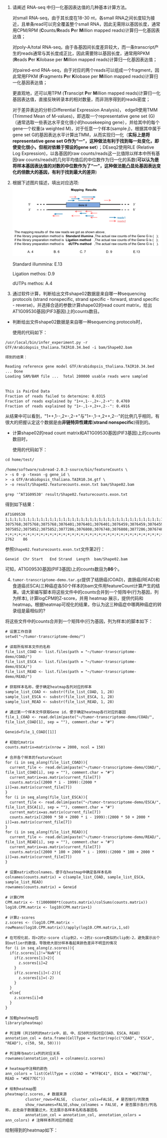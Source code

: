 1) 请阐述 RNA-seq 中归一化基因表达值的几种基本计算方法。

    对small RNA-seq，由于其长度在18-30 nt，各small RNA之间长度较为接近，且单条read可以完全覆盖整个small RNA，因此无需除以基因长度，通常用CPM/RPM (**C**ounts/**R**eads **P**er **M**illion mapped reads)计算归一化基因表达值；

    对poly-A/total RNA-seq，由于各基因间长度差异较大，而一条transcript产生的reads通常与其长度成正比，因此需要除以基因长度，通常用RPKM (**R**eads **P**er **K**ilobase per **M**illion mapped reads)计算归一化基因表达值；

    对paired-end RNA-seq，由于对应的两个reads可以组成一个fragment，因此常用FPKM (**F**ragments **P**er **K**ilobase per **M**illion mapped reads)计算归一化基因表达值；

    更直观地，还可以用TPM (**T**ranscipt **P**er **M**illion mapped reads)计算归一化基因表达值，直接反映转录本的相对数量，而非测序得到的reads密度；

    对于差异表达的分析(Differential Expression Analysis)，  edgeR使用TMM (Trimmed Mean of M-values)，即选取一个representative gene set (G)（通常选取一些表达水平变化很小的housekeeping gene），并给其中的每个gene一个权重(a weighted M)，对于任意一个样本(sample *j*)，根据其中属于gene set G的基因表达水平计算出TMM，从而实现归一化（**实际上是将representative gene set G作为“一”，这种做法有利于找到每一处变化，即使变化很小，但相对依赖于预设的gene set**）；DEseq2使用RLE (Relative Log Expression)，以各基因的raw counts/reads这一比值除以样本中所有基因raw counts/reads的几何平均值后的中位数作为归一化的系数(**可以认为是将样本基因表达值的对数的中位数作为了“一”，这种做法能凸显处基因表达变化的倍数大的基因，有利于找到最大的差异**)

2) 根据下述图片描述，填出对应选项:
![alt text](Q_2-1.png)

    Standard illummina: E.13

    Ligation methos: D.9

    dUTPs methos: A.4

3) 通过软件计算，判断给出文件shape02数据是来自哪一种sequencing protocols (strand nonspecific, strand specific - forward, strand specific - reverse)，并选择合适的参数计算shape02的read count matrix，给出AT1G09530基因(PIF3基因)上的counts数目。

- 判断给出文件shape02数据是来自哪一种sequencing protocols时，

    使用的代码如下：

```
/usr/local/bin/infer_experiment.py -r GTF/Arabidopsis_thaliana.TAIR10.34.bed -i bam/Shape02.bam
```

    得到的结果：

```
Reading reference gene model GTF/Arabidopsis_thaliana.TAIR10.34.bed ... Done
Loading SAM/BAM file ...  Total 200000 usable reads were sampled


This is PairEnd Data
Fraction of reads failed to determine: 0.0315
Fraction of reads explained by "1++,1--,2+-,2-+": 0.4769
Fraction of reads explained by "1+-,1-+,2++,2--": 0.4916
```

从结果中可以看到，"1++,1--,2+-,2-+"与"1+-,1-+,2++,2--"的比例几乎相同，有很大的把握认定这个数据是由**非链特异性建库**(**strand nonspecific**)得到的。

- 计算shape02的read count matrix和AT1G09530基因(PIF3基因)上的counts数目时，

    使用的代码如下：

```
cd home/test/

/home/software/subread-2.0.3-source/bin/featureCounts \
> -s 0 -p -texon -g gene_id \
> -a GTF/Arabidopsis_thaliana.TAIR10.34.gtf \
> -o result/Shape02.featurecounts.exon.txt bam/Shape02.bam

grep '^AT1G09530' result/Shape02.featurecounts.exon.txt
```

得到如下结果：

```
AT1G09530       1;1;1;1;1;1;1;1;1;1;1;1;1;1;1;1;1;1;1;1;1;1;1;1;1;1;1;1;1;1;1;1;1;1;1;1;1;1;1;1;1;1;1   3075768;3075768;3075768;3076401;3076401;3076401;3076459;3076459;3076459;3077173;3077173;3077173;3077173;3077378;3077378;3077378;3077378;3077378;3077378;3078346;3078346;3078346;3078346;3078346;3078346;3078545;3078545;3078545;3078545;3078545;3078545;3078843;3078843;3078843;3078843;3078843;3078843;3078984;3078984;3078984;3078984;3078984;3078984 3075852;3075852;3075852;3077286;3076808;3076748;3076808;3077286;3076748;3077286;3077286;3077286;3077286;3078257;3078257;3078257;3078257;3078257;3078257;3078453;3078453;3078453;3078453;3078453;3078453;3078610;3078610;3078610;3078610;3078610;3078610;3078908;3078908;3078908;3078908;3078908;3078908;3079544;3079544;3079544;3079654;3079654;3079654 +;+;+;+;+;+;+;+;+;+;+;+;+;+;+;+;+;+;+;+;+;+;+;+;+;+;+;+;+;+;+;+;+;+;+;+;+;+;+;+;+;+;+   2762    86
```

参照`Shape02.featurecounts.exon.txt`文件第2行：

```
Geneid	Chr	Start	End	Strand	Length	bam/Shape02.bam
```

可知，AT1G09530基因(PIF3基因)上的counts数目为**86**个。

4) `tumor-transcriptome-demo.tar.gz`提供了结肠癌(COAD)，直肠癌(READ)和食道癌(ESCA)三种癌症各50个样本的bam文件用featureCount计算产生的结果。请大家编写脚本将这些文件中的counts合并到一个矩阵中(行为基因，列为样本), 计算logCPM的Z-score，并用 heatmap 展示，提供代码和heatmap。根据heatmap可视化的结果，你认为这三种癌症中哪两种癌症的转录组是最相似的?

将这些文件中的counts合并到一个矩阵中(行为基因，列为样本)的脚本如下：

```
# 设置工作目录
setwd("~/tumor-transcriptome-demo/")

# 读取所有样本文件的名称
file_list_COAD <- list.files(path = "~/tumor-transcriptome-demo/COAD/")
file_list_ESCA <- list.files(path = "~/tumor-transcriptome-demo/ESCA/")
file_list_READ <- list.files(path = "~/tumor-transcriptome-demo/READ/")

# 获取样本名称，便于确定heatmap各列对应的样本
sample_list_COAD <- substr(file_list_COAD, 1, 28)
sample_list_ESCA <- substr(file_list_ESCA, 1, 28)
sample_list_READ <- substr(file_list_READ, 1, 28)

# 通过第一个样本文件获取Gene id，便于确定heatmap各行对应的基因
file_1_COAD <- read.delim(paste("~/tumor-transcriptome-demo/COAD/", file_list_COAD[1], sep = ""), comment.char = "#")

Geneid=file_1_COAD[[1]]

# 初始化matrix
counts.matrix=matrix(nrow = 2000, ncol = 150)

# 合并各个样本的featureCount
for (i in seq_along(file_list_COAD)){
  current_file <- read.delim(paste("~/tumor-transcriptome-demo/COAD/", file_list_COAD[i], sep = ""), comment.char = "#")
  current_matrix=as.matrix(current_file[7])
  counts.matrix[(2000 * i - 1999):(2000 * i)]=as.matrix(current_file[7])
}
for (i in seq_along(file_list_ESCA)){
  current_file <- read.delim(paste("~/tumor-transcriptome-demo/ESCA/", file_list_ESCA[i], sep = ""), comment.char = "#")
  current_matrix=as.matrix(current_file[7])
  counts.matrix[(2000 * 50 + 2000 * i - 1999):(2000 * 50 + 2000 * i)]=as.matrix(current_file[7])
}
for (i in seq_along(file_list_READ)){
  current_file <- read.delim(paste("~/tumor-transcriptome-demo/READ/", file_list_READ[i], sep = ""), comment.char = "#")
  current_matrix=as.matrix(current_file[7])
  counts.matrix[(2000 * 100 + 2000 * i - 1999):(2000 * 100 + 2000 * i)]=as.matrix(current_file[7])
}

# 设置matrix的colnames，便于在heatmap中确定各样本名称
colnames(counts.matrix) = c(sample_list_COAD, sample_list_ESCA, sample_list_READ)
rownames(counts.matrix) = Geneid

# 计算CPM
CPM.matrix <- t(1000000*t(counts.matrix)/colSums(counts.matrix))
log10.CPM.matrix <- log10(CPM.matrix+1)

# 计算z-scores
z.scores <- (log10.CPM.matrix - rowMeans(log10.CPM.matrix))/apply(log10.CPM.matrix,1,sd)

# 在可视化前，将>2的z-score clip到2，<-2的z-score类似的clip到-2，避免展示出个别outlier的数值，导致绝大部分样本看起来颜色差异不明显的情况
for (i in seq_along(z.scores)){
  if(z.scores[i]!="NaN"){
    if(z.scores[i]>2){
      z.scores[i]=2
    }
    if(z.scores[i]<(-2)){
      z.scores[i]=(-2)
    }
  }
  else{
    z.scores[i]=0
  }
}

# 加载pheatmap包
library(pheatmap)

# 列注释（共150列的matrix中，前、中、后50列分别对应COAD、ESCA、READ）
annotation_col = data.frame(CellType = factor(rep(c("COAD", "ESCA", "READ"), c(50, 50, 50))))

# 列注释与matrix列的对应关系
rownames(annotation_col) = colnames(z.scores)

# heatmap中注释的颜色
ann_colors = list(CellType = c(COAD = "#7FBC41", ESCA = "#DE77AE", READ = "#DE77EC"))

# 绘制heatmap图
pheatmap(z.scores, # 数据来源 
         cluster_rows=FALSE,  cluster_cols=FALSE, # 是否按行/列聚类
         show_rownames=FALSE,show_colnames = FALSE, # 是否展示各行/列名称，此处由于数据量过大，无法展示各样本名和各基因名
         annotation_col = annotation_col, annotation_colors = ann_colors) # 注释样本所对应的癌症
```

绘制得到的heatmap如下：